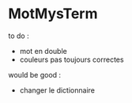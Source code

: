# MotMysTerm

to do :
- mot en double 
- couleurs pas toujours correctes

would be good :
- changer le dictionnaire
